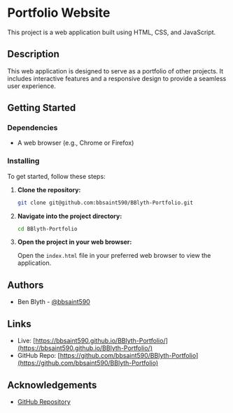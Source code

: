 # Portfolio Website

This project is a web application built using HTML, CSS, and JavaScript.

## Description

This web application is designed to serve as a portfolio of other projects. It includes interactive features and a responsive design to provide a seamless user experience.

## Getting Started

### Dependencies

- A web browser (e.g., Chrome or Firefox)
  
### Installing

To get started, follow these steps:

1. **Clone the repository:**

    ```bash
    git clone git@github.com:bbsaint590/BBlyth-Portfolio.git
    ```

2. **Navigate into the project directory:**

    ```bash
    cd BBlyth-Portfolio
    ```

3. **Open the project in your web browser:**

    Open the `index.html` file in your preferred web browser to view the application.

## Authors

- Ben Blyth - [@bbsaint590](https://github.com/bbsaint590)

## Links

- Live: [https://bbsaint590.github.io/BBlyth-Portfolio/](https://bbsaint590.github.io/BBlyth-Portfolio/)
- GitHub Repo: [https://github.com/bbsaint590/BBlyth-Portfolio](https://github.com/bbsaint590/BBlyth-Portfolio)

## Acknowledgements

- [GitHub Repository](https://github.com/bbsaint590/BBlyth-Portfolio)


